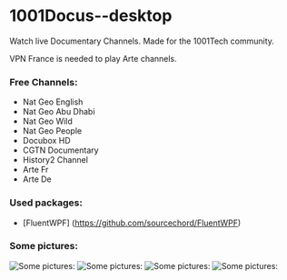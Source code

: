 # 1001Docus--desktop
Watch live Documentary Channels.
Made for the 1001Tech community.

VPN France is needed to play Arte channels.

### Free Channels:

 * Nat Geo English
 * Nat Geo Abu Dhabi
 * Nat Geo Wild
 * Nat Geo People
 * Docubox HD
 * CGTN Documentary
 * History2 Channel
 * Arte Fr
 * Arte De

### Used packages:
 * [FluentWPF] (https://github.com/sourcechord/FluentWPF)

### Some pictures:
![Some pictures:](https://i.imgur.com/1HbJ6kA.jpg)
![Some pictures:](https://i.imgur.com/xsTvT6D.png)
![Some pictures:](https://i.imgur.com/Z56Pq4v.png)
![Some pictures:](https://i.imgur.com/iczG2o6.jpg)
